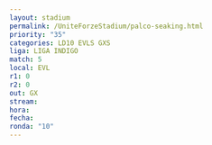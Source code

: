 ```yaml
---
layout: stadium
permalink: /UniteForzeStadium/palco-seaking.html
priority: "35"
categories: LD10 EVLS GXS
liga: LIGA INDIGO
match: 5
local: EVL
r1: 0
r2: 0
out: GX
stream: 
hora: 
fecha: 
ronda: "10"
---
```

